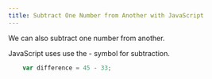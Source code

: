 ```yaml
---
title: Subtract One Number from Another with JavaScript
---
```

We can also subtract one number from another.

JavaScript uses use the - symbol for subtraction.

```js
    var difference = 45 - 33;
```
